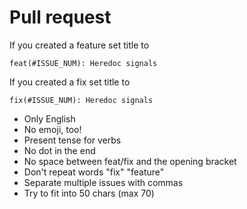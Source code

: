 # Pull request

If you created a feature set title to

```
feat(#ISSUE_NUM): Heredoc signals
```

If you created a fix set title to

```
fix(#ISSUE_NUM): Heredoc signals
```

+ Only English
+ No emoji, too!
+ Present tense for verbs
+ No dot in the end
+ No space between feat/fix and the opening bracket
+ Don't repeat words "fix" "feature"
+ Separate multiple issues with commas
+ Try to fit into 50 chars (max 70)
